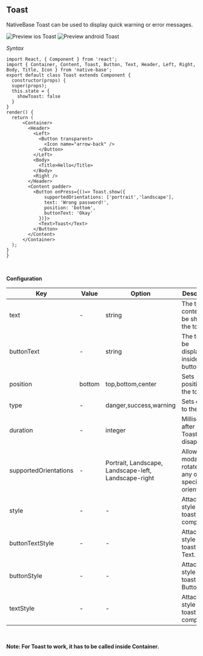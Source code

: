 ## Toast

NativeBase Toast can be used to display quick warning or error messages. <br />

![Preview ios Toast](https://docs.nativebase.io/docs/assets/ios/components/toast.gif)
![Preview android Toast](https://docs.nativebase.io/docs/assets/android/components/toast.gif)

*Syntax*

<pre class="line-numbers"><code class="language-jsx">import React, &lcub; Component } from 'react';
import &lcub; Container, Content, Toast, Button, Text, Header, Left, Right, Body, Title, Icon } from 'native-base';
export default class Toast extends Component &lcub;
  constructor(props) &lcub;
  super(props);
  this.state = &lcub;
    showToast: false
  }
}
render() &lcub;
  return (
      &lt;Container>
        &lt;Header>
          &lt;Left>
            &lt;Button transparent>
              &lt;Icon name="arrow-back" />
            &lt;/Button>
          &lt;/Left>
          &lt;Body>
            &lt;Title>Hello&lt;/Title>
          &lt;/Body>
          &lt;Right />
        &lt;/Header>
        &lt;Content padder>
          &lt;Button onPress=&lcub;()=> Toast.show(&lcub;
              supportedOrientations: ['portrait','landscape'],
              text: 'Wrong password!',
              position: 'bottom',
              buttonText: 'Okay'
            })}>
            &lt;Text>Toast&lt;/Text>
          &lt;/Button>
        &lt;/Content>
      &lt;/Container>
  );
}
}</code></pre><br />

**Configuration**
<table class="table table-bordered">
        <thead>
            <tr>
                <th>Key</th>
                <th>Value</th>
                <th>Option</th>
                <th width="50%">Description</th>
            </tr>
        </thead>
        <tbody>
            <tr>
                <td>text</td>
                <td> - </td>
                <td> string </td>
                <td>The text content to be shown in the toast.</td>
            </tr>
            <tr>
                <td>buttonText</td>
                <td> - </td>
                <td> string </td>
                <td>The text to be displayed inside the button.</td>
            </tr>
            <tr>
                <td>position</td>
                <td> bottom </td>
                <td> top,bottom,center </td>
                <td>Sets position for the toast.</td>
            </tr>
            <tr>
                <td>type</td>
                <td> - </td>
                <td> danger,success,warning </td>
                <td>Sets context to the Toast.</td>
            </tr>
            <tr>
                <td>duration</td>
                <td> - </td>
                <td> integer </td>
                <td>Milliseconds after which Toast disappers</td>
            </tr>
            <tr>
                <td>supportedOrientations</td>
                <td> - </td>
                <td> Portrait, Landscape, Landscape-left, Landscape-right </td>
                <td>Allows the modal to be rotated to any of the specified orientations</td>
            </tr>
            <tr>
                <td>style</td>
                <td> - </td>
                <td> - </td>
                <td>Attach any style to toast component.</td>
            </tr>
            <tr>
                <td>buttonTextStyle</td>
                <td> - </td>
                <td> - </td>
                <td>Attach any style to toast Button Text.</td>
            </tr>
            <tr>
                <td>buttonStyle</td>
                <td> - </td>
                <td> - </td>
                <td>Attach any style to toast Button.</td>
            </tr>
            <tr>
                <td>textStyle</td>
                <td> - </td>
                <td> - </td>
                <td>Attach any style to toast Text component.</td>
            </tr>
            </tbody>
        </table><br />

**Note: For Toast to work, it has to be called inside Container.**
